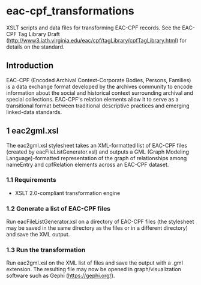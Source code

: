 eac-cpf_transformations
=======================

XSLT scripts and data files for transforming EAC-CPF records. See the EAC-CPF Tag Library Draft (http://www3.iath.virginia.edu/eac/cpf/tagLibrary/cpfTagLibrary.html) for details on the standard.

## Introduction

EAC-CPF (Encoded Archival Context-Corporate Bodies, Persons, Families) is a data exchange format developed by the archives community to encode information about the social and historical context surrounding archival and special collections. EAC-CPF's relation elements allow it to serve as a transitional format between traditional descriptive practices and emerging linked-data standards.

## 1 eac2gml.xsl

The eac2gml.xsl stylesheet takes an XML-formatted list of EAC-CPF files (created by eacFileListGenerator.xsl) and outputs a GML (Graph Modeling Language)-formatted representation of the graph of relationships among nameEntry and cpfRelation elements across an EAC-CPF dataset.

### 1.1 Requirements

  * XSLT 2.0-compliant transformation engine

### 1.2 Generate a list of EAC-CPF files

   Run eacFileListGenerator.xsl on a directory of EAC-CPF files (the stylesheet may be saved in the same directory as the files or in a different directory) and save the XML output.
   
### 1.3 Run the transformation

   Run eac2gml.xsl on the XML list of files and save the output with a .gml extension. The resulting file may now be opened in graph/visualization software such as Gephi (https://gephi.org/).
